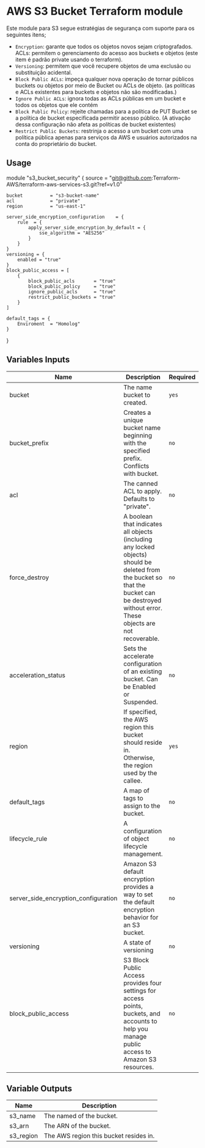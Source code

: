 # AWS S3 Bucket Terraform module

Este module para S3 segue estratégias de segurança com suporte para os seguintes itens;

- `Encryption`: garante que todos os objetos novos sejam criptografados.
ACLs: permitem o gerenciamento do acesso aos buckets e objetos (este item é padrão private usando o terraform). 
- `Versioning`: permitem que você recupere objetos de uma exclusão ou substituição acidental.
- `Block Public ACLs`: impeça qualquer nova operação de tornar públicos buckets ou objetos por meio de Bucket ou ACLs de objeto. (as políticas e ACLs existentes para buckets e objetos não são modificadas.)
- `Ignore Public ACLs`: ignora todas as ACLs públicas em um bucket e todos os objetos que ele contém
- `Block Public Policy`: rejeite chamadas para a política de PUT Bucket se a política de bucket especificada permitir acesso público. (A ativação dessa configuração não afeta as políticas de bucket existentes)
- `Restrict Public Buckets`: restrinja o acesso a um bucket com uma política pública apenas para serviços da AWS e usuários autorizados na conta do proprietário do bucket. 

## Usage
module "s3_bucket_security" {
    source  = "git@github.com:Terraform-AWS/terraform-aws-services-s3.git?ref=v1.0"

    bucket          = "s3-bucket-name"
    acl             = "private"
    region          = "us-east-1"

    server_side_encryption_configuration    = {
        rule  = {
            apply_server_side_encryption_by_default = {
                sse_algorithm = "AES256"
            }
        }
    }
    versioning = {
        enabled = "true"
    }
    block_public_access = [
        {
            block_public_acls       = "true"
            block_public_policy     = "true"
            ignore_public_acls      = "true"
            restrict_public_buckets = "true"
        }
    ]

    default_tags = {
        Enviroment  = "Homolog"
    }
}


<!-- BEGINNING OF PRE-COMMIT-TERRAFORM DOCS HOOK -->
## Variables Inputs
| Name | Description | Required | Type | Default |
| ---- | ----------- | -------- | ---- | ------- |
| bucket | The name bucket to created. | `yes` | `string` | ` ` |
| bucket_prefix | Creates a unique bucket name beginning with the specified prefix. Conflicts with bucket. | `no` | `string` | ` ` |
| acl | The canned ACL to apply. Defaults to "private". | `no` | `string` | `private` |
| force_destroy | A boolean that indicates all objects (including any locked objects) should be deleted from the bucket so that the bucket can be destroyed without error. These objects are not recoverable. | `no` | `bool` | `false` |
| acceleration_status | Sets the accelerate configuration of an existing bucket. Can be Enabled or Suspended. | `no` | `string` | ` ` |
| region | If specified, the AWS region this bucket should reside in. Otherwise, the region used by the callee. | `yes` | `string` | ` ` |
| default_tags | A map of tags to assign to the bucket. | `no` | `map(string)` | `{}` |
| lifecycle_rule | A configuration of object lifecycle management. | `no` | `any` | `[ ]` |
| server_side_encryption_configuration | Amazon S3 default encryption provides a way to set the default encryption behavior for an S3 bucket. | `no` | `any` | `{ }` |
| versioning | A state of versioning | `no` | `any` | `{ }` |
| block_public_access | S3 Block Public Access provides four settings for access points, buckets, and accounts to help you manage public access to Amazon S3 resources. | `no` | `map` | `[ ]` | 

## Variable Outputs
<!-- END OF PRE-COMMIT-TERRAFORM DOCS HOOK -->
| Name | Description |
| ---- | ----------- |
| s3_name | The named of the bucket. |
| s3_arn | The ARN of the bucket. |
| s3_region | The AWS region this bucket resides in. | 